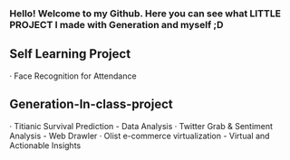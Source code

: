 ### Hello! Welcome to my Github. Here you can see what LITTLE PROJECT I made with Generation and myself ;D

## Self Learning Project
‧ Face Recognition for Attendance

## Generation-In-class-project
‧ Titianic Survival Prediction - Data Analysis
‧ Twitter Grab & Sentiment Analysis - Web Drawler 
‧ Olist e-commerce virtualization - Virtual and Actionable Insights
